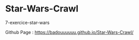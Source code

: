# Star-Wars-Crawl
7-exercice-star-wars

Github Page : https://badouuuuuu.github.io/Star-Wars-Crawl/
